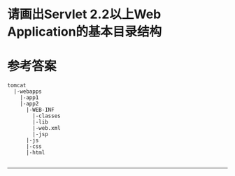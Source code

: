 # 请画出Servlet 2.2以上Web Application的基本目录结构

# 参考答案

```
tomcat
  |-webapps
    |-app1
    |-app2
      |-WEB-INF
        |-classes
        |-lib
        |-web.xml
        |-jsp
      |-js
      |-css
      |-html
                   
```

---
